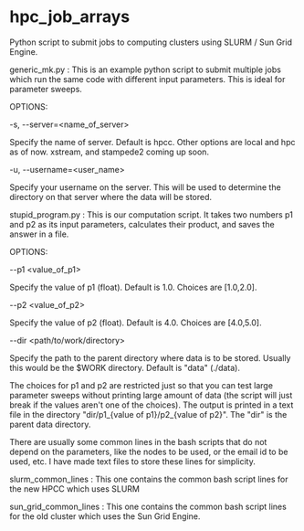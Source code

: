 # hpc_job_arrays
Python script to submit jobs to computing clusters using SLURM / Sun Grid Engine.

generic_mk.py : This is an example python script to submit multiple jobs which run the same code with different input parameters. This is ideal for parameter sweeps.

OPTIONS:

-s, --server=<name_of_server>

Specify the name of server. Default is hpcc. Other options are local and hpc as of now. xstream, and stampede2 coming up soon.

-u, --username=<user_name>

Specify your username on the server. This will be used to determine the directory on that server where the data will be stored.


stupid_program.py : This is our computation script. It takes two numbers p1 and p2 as its input parameters, calculates their product, and saves the answer in a file.

OPTIONS:

--p1 <value_of_p1>

Specify the value of p1 (float). Default is 1.0. Choices are [1.0,2.0].

--p2 <value_of_p2>

Specify the value of p2 (float). Default is 4.0. Choices are [4.0,5.0].

--dir <path/to/work/directory>

Specify the path to the parent directory where data is to be stored. Usually this would be the $WORK directory. Default is "data" (./data).

 The choices for p1 and p2 are restricted just so that you can test large parameter sweeps without printing large amount of data (the script will just break if the values aren't one of the choices). The output is printed in a text file in the directory "dir/p1_{value of p1}/p2_{value of p2}". The "dir" is the parent data directory.


There are usually some common lines in the bash scripts that do not depend on the parameters, like the nodes to be used, or the email id to be used, etc. I have made text files to store these lines for simplicity.

slurm_common_lines : This one contains the common bash script lines for the new HPCC which uses SLURM

sun_grid_common_lines : This one contains the common bash script lines for the old cluster which uses the Sun Grid Engine.

